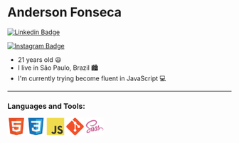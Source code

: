 # Anderson Fonseca
[![Linkedin Badge](https://img.shields.io/badge/Anderson%20Fonseca-0077B5?style=for-the-badge&logo=linkedin&logoColor=white&link=https://www.linkedin.com/in/anderson-fonseca-b459a0177/)](https://www.linkedin.com/in/anderson-fonseca-b459a0177/) 

[![Instagram Badge](https://img.shields.io/badge/@theandersonfonseca-E4405F?style=for-the-badge&logo=instagram&logoColor=white&link=https://www.instagram.com/theandersonfonseca/)](https://www.instagram.com/theandersonfonseca/) 

- 21 years old :smiley:
- I live in São Paulo, Brazil :cityscape:
- I'm currently trying become fluent in JavaScript :computer:
___

### Languages and Tools:
<img src="https://raw.githubusercontent.com/devicons/devicon/master/icons/html5/html5-original.svg" width="40" height="40" style="max-width:100%;"></img>
<img src="https://raw.githubusercontent.com/devicons/devicon/master/icons/css3/css3-original.svg" width="40" height="40" style="max-width:100%;"></img>
<img src="https://raw.githubusercontent.com/devicons/devicon/master/icons/javascript/javascript-original.svg" width="40" height="40" style="max-width:100%;"></img>
<img src="https://raw.githubusercontent.com/devicons/devicon/master/icons/git/git-original.svg" width="40" height="40" style="max-width:100%;"></img>
<img src="https://raw.githubusercontent.com/devicons/devicon/master/icons/sass/sass-original.svg" width="40" height="40" style="max-width:100%;"></img>


